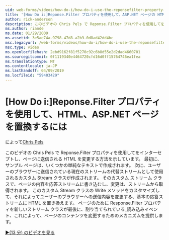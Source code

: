 ```yaml
---
uid: web-forms/videos/how-do-i/how-do-i-use-the-reponsefilter-property-to-replace-html-in-an-aspnet-page
title: '[How Do i:]Reponse.Filter プロパティを使用して、ASP.NET ページの HTML を置き換える |Microsoft Docs'
author: rick-anderson
description: このビデオの Chris Pels で Reponse.Filter プロパティを使用してをインターセプトし、ページに送信される HTML を変更する方法を示しています。 まず、w サンプル ページを作成しています.
ms.author: riande
ms.date: 01/29/2009
ms.assetid: 3e5ae74a-9798-47d8-a2b3-0d8ad42dd4bc
msc.legacyurl: /web-forms/videos/how-do-i/how-do-i-use-the-reponsefilter-property-to-replace-html-in-an-aspnet-page
msc.type: video
ms.openlocfilehash: 2ebd9162f81f5270c92c6b8d55e2d2dad4660701
ms.sourcegitcommit: 0f1119340e4464720cfd16d0ff15764746ea1fea
ms.translationtype: MT
ms.contentlocale: ja-JP
ms.lasthandoff: 04/09/2019
ms.locfileid: "59403429"
---
```

# <a name="how-do-i-use-the-reponsefilter-property-to-replace-html-in-an-aspnet-page"></a>[How Do i:]Reponse.Filter プロパティを使用して、HTML、ASP.NET ページを置換するには

によって[Chris Pels](https://twitter.com/chrispels)

このビデオの Chris Pels で Reponse.Filter プロパティを使用してをインターセプトし、ページに送信される HTML を変更する方法を示しています。 最初に、サンプル ページは、いくつかの単純なテキストで作成されます。 次に、ユーザーのブラウザーに送信されている現在のストリームの代替ストリームとして使用されるカスタム Stream クラスが作成されます。 そのカスタム ストリーム クラスで、ページの内容を応答ストリームに書き込むし、変更は、ストリームから取得されます。 このカスタム Stream クラスの Write メソッドをカスタマイズして、それによってユーザーのブラウザーへの送信内容を変更する、基本の応答ストリームに HTML を置き換えます。 ページのために Response.Filter プロパティを新しいストリーム クラスが最後に、割り当てられている\_読み込みイベント、これによって、ページのコンテンツを変更するためのメカニズムを提供します。

[&#9654;(13 分) のビデオを見る](https://channel9.msdn.com/Blogs/ASP-NET-Site-Videos/how-do-i-use-the-reponsefilter-property-to-replace-html-in-an-aspnet-page)
